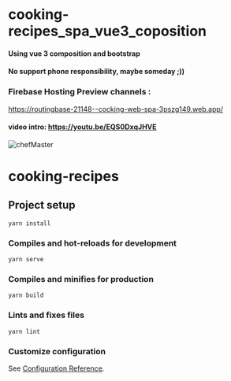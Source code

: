 # cooking-recipes_spa_vue3_coposition
#### Using vue 3 composition and bootstrap
#### No support phone responsibility, maybe someday ;))
### Firebase Hosting Preview channels :
https://routingbase-21148--cocking-web-spa-3pszg149.web.app/
#### video intro: https://youtu.be/EQS0DxqJHVE
![chefMaster](https://user-images.githubusercontent.com/51271834/173125312-a3f46a30-38c5-4aca-8f48-cfa6b55c1a45.png)


# cooking-recipes

## Project setup
```
yarn install
```

### Compiles and hot-reloads for development
```
yarn serve
```

### Compiles and minifies for production
```
yarn build
```

### Lints and fixes files
```
yarn lint
```

### Customize configuration
See [Configuration Reference](https://cli.vuejs.org/config/).
